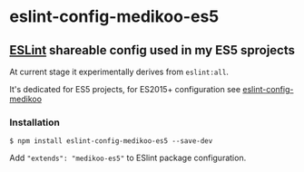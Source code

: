 # eslint-config-medikoo-es5
## [ESLint](http://eslint.org/docs/developer-guide/shareable-configs) shareable config used in my ES5 sprojects

At current stage it experimentally derives from `eslint:all`.

It's dedicated for ES5 projects, for ES2015+ configuration see [eslint-config-medikoo](http://github.com/medikoo/eslint-config-medikoo)

### Installation

	$ npm install eslint-config-medikoo-es5 --save-dev

Add `"extends": "medikoo-es5"` to ESlint package configuration.
